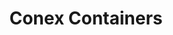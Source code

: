---
title: "Conex Containers"
description: "When you need serious protection for serious materials. These self-powered units climate-guard everything inside. If it can melt, warp, or spoil, we've got it covered."
image: "../../assets/images/equipment/containers/climate-controlled-container.PNG"
features:
  - "Live dashboards, text message/email alerts, and HD cameras"
  - "Zero reliance on site utilities or half-wired temp poles"
  - "Lock temps and humidity to spec with precision control"
  - "Mobile storage trims handling, warehousing, and damage expenses"
specifications:
  - label: "Length"
    value: "20 to 40 feet"
  - label: "Height"
    value: "8 to 9 feet 5 inches"
  - label: "Width"
    value: "8 feet"
  - label: "Power"
    value: "On-board generator with shore-power backup"
  - label: "Climate Control"
    value: "Commercial-grade HVAC with humidity control"
order_button_text: "Get Container Quote"
--- 